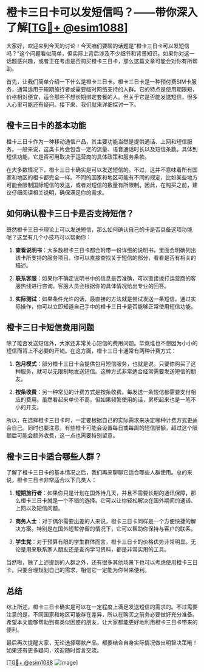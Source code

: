 # 橙卡三日卡可以发短信吗？——带你深入了解[[TG💪+ @esim1088](https://t.me/s/esim1088)]

大家好，欢迎来到今天的讨论！今天咱们要聊的话题是“橙卡三日卡可以发短信吗？”这个问题看似简单，但实际上背后涉及不少细节和背景知识。如果你对这一话题感兴趣，或者正在考虑是否购买橙卡三日卡，那么这篇文章可能会对你有所帮助。

首先，让我们简单介绍一下什么是橙卡三日卡。橙卡三日卡是一种预付费SIM卡服务，通常适用于短期旅行者或需要临时网络支持的人群。它的特点是使用期限短，价格相对便宜，适合那些不想长期绑定套餐的人。但关于它是否能发送短信，很多人心里可能还有疑问。接下来，我们就来详细探讨一下。

## 橙卡三日卡的基本功能

橙卡三日卡作为一种移动通信产品，其主要功能当然是提供通话、上网和短信服务。一般来说，这类卡片会包含一定的流量、语音通话时长以及短信条数。具体到短信功能，它是否可用取决于运营商的具体政策和服务条款。

在大多数情况下，橙卡三日卡确实是可以发送短信的。不过，这并不意味着所有国家和地区的橙卡都完全一样。不同的国家和地区可能有不同的规定，比如某些地方可能会限制国际短信的发送，或者对短信的数量有所限制。因此，在购买之前，建议仔细阅读相关说明，确保满足你的需求。

## 如何确认橙卡三日卡是否支持短信？

既然橙卡三日卡理论上可以发送短信，那么如何确认自己的卡是否具备这项功能呢？这里有几个小技巧可以帮助你：

1. **查看说明书**：大多数橙卡三日卡都会附带一份详细的说明书，里面会明确列出该卡所支持的服务项目。你可以直接查找关于短信的部分，看看是否有相关的描述。
   
2. **联系客服**：如果你不确定说明书中的信息是否准确，可以直接拨打运营商的客服热线进行咨询。客服人员会根据你的具体情况给出专业的回答。

3. **实际测试**：如果条件允许的话，最直接的方法就是尝试发送一条短信。通过实际操作，你可以立即知道自己手中的橙卡三日卡是否能够正常使用短信功能。

## 橙卡三日卡短信费用问题

除了能否发送短信外，大家还非常关心短信的费用问题。毕竟谁也不想因为小小的短信而背上不必要的开销。在这方面，橙卡三日卡通常有两种计费方式：

1. **包月模式**：部分橙卡三日卡会提供包月短信服务，也就是说，只要你购买了这种服务，就可以无限制地发送短信。这种方式非常适合经常需要发送短信的朋友。

2. **按条收费**：另一种常见的计费方式是按条收费。每发送一条短信都需要支付相应的费用。虽然看起来单价不高，但如果频繁使用的话，累积起来也是一笔不小的开支。

所以，在选择橙卡三日卡时，一定要根据自己的实际需求来决定哪种计费方式更适合自己。同时也要注意，有些橙卡可能会设置每日或每周的短信限额，超过这个限额后可能会额外收费，这一点也需要特别留意。

## 橙卡三日卡适合哪些人群？

了解了橙卡三日卡的基本情况之后，我们再来聊聊它适合哪些人群使用。总的来说，橙卡三日卡非常适合以下几类人：

1. **短期旅行者**：如果你只是计划在国外待几天，并且不需要长期的通讯保障，那么橙卡三日卡就是一个不错的选择。它可以让你轻松解决在国外期间的通话、上网以及短信问题。

2. **商务人士**：对于偶尔需要出差的人来说，橙卡三日卡同样是一个方便快捷的解决方案。特别是在国外短暂停留的情况下，它可以帮助你保持与客户的联系。

3. **学生党**：对于预算有限的学生群体而言，橙卡三日卡的价格优势非常明显。无论是用来联系家人朋友还是查询学习资料，都是非常实用的工具。

当然啦，除了上述提到的人群之外，还有很多其他场景下也可以考虑使用橙卡三日卡。只要合理规划自己的需求，相信它一定能为你带来便利。

## 总结

综上所述，橙卡三日卡确实是可以在一定程度上满足发送短信的需求的。不过需要注意的是，不同国家和地区可能存在差异，所以在购买之前务必要做好充分准备。希望本文能够帮助到有类似困惑的朋友，让大家都能更好地利用橙卡三日卡带来的便利。

最后再次提醒大家，无论选择哪款产品，都要结合自身实际情况做出明智决策哦！如果还有更多疑问，欢迎随时留言交流。

[[TG💪+ @esim1088](https://t.me/s/esim1088) ![Image](https://i.postimg.cc/4NQfJmqS/Snipaste-2025-05-13-00-14-12.png)]
